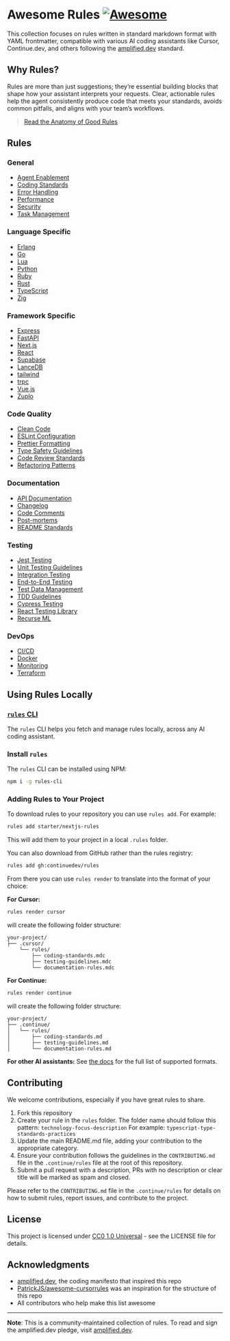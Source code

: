 # Awesome Rules [![Awesome](https://cdn.rawgit.com/sindresorhus/awesome/d7305f38d29fed78fa85652e3a63e154dd8e8829/media/badge.svg)](https://github.com/sindresorhus/awesome)

This collection focuses on rules written in standard markdown format with YAML frontmatter, compatible with various AI coding assistants like Cursor, Continue.dev, and others following the [amplified.dev](https://amplified.dev/) standard.

## Why Rules?

Rules are more than just suggestions; they’re essential building blocks that shape how your assistant interprets your requests. Clear, actionable rules help the agent consistently produce code that meets your standards, avoids common pitfalls, and aligns with your team’s workflows.

> [Read the Anatomy of Good Rules](https://blog.continue.dev/the-anatomy-of-rules-writing-effective-boundaries-for-ai-agents-in-ruby/)

## Rules
### General
- [Agent Enablement](./rules/agent-enablement)
- [Coding Standards](./rules/coding-standards)
- [Error Handling](./rules/error-handling)
- [Performance](./rules/performance)
- [Security](./rules/security)
- [Task Management](./rules/task-management/)

### Language Specific
- [Erlang](./rules/erlang)
- [Go](./rules/go)
- [Lua](./rules/lua)
- [Python](./rules/python)
- [Ruby](./rules/ruby/)
- [Rust](./rules/rust)
- [TypeScript](./rules/typescript)
- [Zig](./rules/zig)

### Framework Specific
- [Express](./rules/express)
- [FastAPI](./rules/fastapi)
- [Next.js](./rules/nextjs)
- [React](./rules/react)
- [Supabase](./rules/supabase)
- [LanceDB](./rules/lancedb/)
- [tailwind](./rules/tailwind)
- [trpc](./rules/trpc)
- [Vue.js](./rules/vue)
- [Zuplo](./rules/zuplo/)

### Code Quality

- [Clean Code](./rules/clean-code)
- [ESLint Configuration](./rules/eslint-config)
- [Prettier Formatting](./rules/prettier-standards)
- [Type Safety Guidelines](./rules/type-safety)
- [Code Review Standards](./rules/code-review)
- [Refactoring Patterns](./rules/refactoring-patterns)


### Documentation

- [API Documentation](./rules/api-docs)
- [Changelog](./rules/changelog)
- [Code Comments](./rules/code-comments)
- [Post-mortems](./rules/postmortems)
- [README Standards](./rules/readme-standards)

### Testing

- [Jest Testing](./rules/jest-testing)
- [Unit Testing Guidelines](./rules/unit-testing)
- [Integration Testing](./rules/integration-testing)
- [End-to-End Testing](./rules/e2e-testing)
- [Test Data Management](./rules/test-data)
- [TDD Guidelines](./rules/tdd-guidelines)
- [Cypress Testing](./rules/cypress-testing)
- [React Testing Library](./rules/react-testing-library)
- [Recurse ML](./rules/recurse-ml/rml-verify.mdc)

### DevOps

- [CI/CD](./rules/cicd)
- [Docker](./rules/docker)
- [Monitoring](./rules/monitoring)
- [Terraform](./rules/terraform)

## Using Rules Locally

### [`rules` CLI](https://rules.so)

The `rules` CLI helps you fetch and manage rules locally, across any AI coding assistant.

### Install `rules`

The `rules` CLI can be installed using NPM:

```bash
npm i -g rules-cli
```

### Adding Rules to Your Project

To download rules to your repository you can use `rules add`. For example:

```bash
rules add starter/nextjs-rules
```

This will add them to your project in a local `.rules` folder.

You can also download from GitHub rather than the rules registry:

```bash
rules add gh:continuedev/rules
```

From there you can use `rules render` to translate into the format of your choice:

**For Cursor:**
```bash
rules render cursor
```

will create the following folder structure:

```
your-project/
├── .cursor/
    └── rules/
        ├── coding-standards.mdc
        ├── testing-guidelines.mdc
        └── documentation-rules.mdc
```

**For Continue:**
```bash
rules render continue
```

will create the following folder structure:

```
your-project/
├── .continue/
│   └── rules/
│       ├── coding-standards.md
│       ├── testing-guidelines.md
│       └── documentation-rules.md
```

**For other AI assistants:**
See [the docs](https://www.rules.so/#render-rules) for the full list of supported formats.

## Contributing

We welcome contributions, especially if you have great rules to share. 

1. Fork this repository
2. Create your rule in the `rules` folder. The folder name should follow this pattern: `technology-focus-description` For example: `typescript-type-standards-practices`
4. Update the main README.md file, adding your contribution to the appropriate category.
5. Ensure your contribution follows the guidelines in the `CONTRIBUTING.md` file in the `.continue/rules` file at the root of this repository.
6. Submit a pull request with a description, PRs with no description or clear title will be marked as spam and closed.

Please refer to the `CONTRIBUTING.md` file in the `.continue/rules` for details on how to submit rules, report issues, and contribute to the project.

## License

This project is licensed under [CC0 1.0 Universal](LICENSE) - see the LICENSE file for details.

## Acknowledgments

- [amplified.dev](https://amplified.dev/), the coding manifesto that inspired this repo
- [PatrickJS/awesome-cursorrules](https://github.com/PatrickJS/awesome-cursorrules) was an inspiration for the structure of this repo
- All contributors who help make this list awesome

---

**Note**: This is a community-maintained collection of rules. To read and sign the amplified.dev pledge, visit [amplified.dev](https://amplified.dev/).
